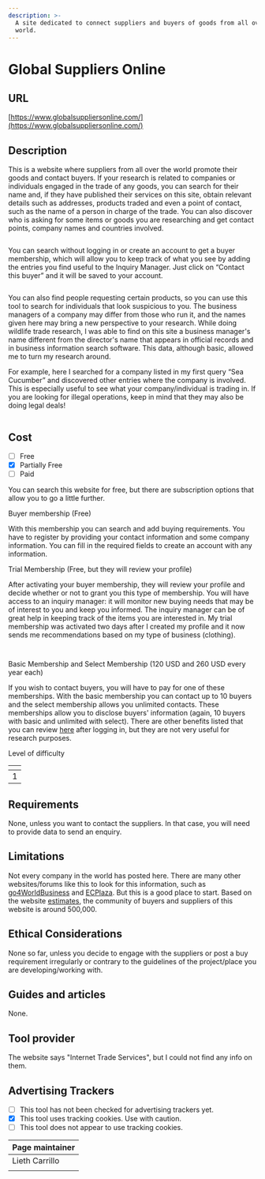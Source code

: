```yaml
---
description: >-
  A site dedicated to connect suppliers and buyers of goods from all over the
  world.
---
```


# Global Suppliers Online

## URL

[https://www.globalsuppliersonline.com/](https://www.globalsuppliersonline.com/)

## Description

This is a website where suppliers from all over the world promote their goods and contact buyers. If your research is related to companies or individuals engaged in the trade of any goods, you can search for their name and, if they have published their services on this site, obtain relevant details such as addresses, products traded and even a point of contact, such as the name of a person in charge of the trade. You can also discover who is asking for some items or goods you are researching and get contact points, company names and countries involved.

<figure><img src=".gitbook/assets/Screenshot 2024-12-20 at 6.52.37 PM.png" alt=""><figcaption></figcaption></figure>

You can search without logging in or create an account to get a buyer membership, which will allow you to keep track of what you see by adding the entries you find useful to the Inquiry Manager. Just click on “Contact this buyer” and it will be saved to your account.

<figure><img src=".gitbook/assets/Screenshot 2024-12-20 at 6.57.05 PM.png" alt=""><figcaption></figcaption></figure>

You can also find people requesting certain products, so you can use this tool to search for individuals that look suspicious to you. The business managers of a company may differ from those who run it, and the names given here may bring a new perspective to your research. While doing wildlife trade research, I was able to find on this site a business manager's name different from the director's name that appears in official records and in business information search software. This data, although basic, allowed me to turn my research around.

For example, here I searched for a company listed in my first query “Sea Cucumber” and discovered other entries where the company is involved. This is especially useful to see what your company/individual is trading in. If you are looking for illegal operations, keep in mind that they may also be doing legal deals!

<figure><img src=".gitbook/assets/Screenshot 2024-12-20 at 6.59.06 PM.png" alt=""><figcaption></figcaption></figure>

## Cost

* [ ] Free
* [x] Partially Free
* [ ] Paid

You can search this website for free, but there are subscription options that allow you to go a little further.

Buyer membership (Free)

With this membership you can search and add buying requirements. You have to register by providing your contact information and some company information. You can fill in the required fields to create an account with any information.&#x20;

Trial Membership (Free, but they will review your profile)

After activating your buyer membership, they will review your profile and decide whether or not to grant you this type of membership. You will have access to an inquiry manager: it will monitor new buying needs that may be of interest to you and keep you informed. The inquiry manager can be of great help in keeping track of the items you are interested in. My trial membership was activated two days after I created my profile and it now sends me recommendations based on my type of business (clothing).

<figure><img src=".gitbook/assets/Screenshot 2024-12-23 at 11.55.44 AM.png" alt=""><figcaption></figcaption></figure>

<figure><img src=".gitbook/assets/Screenshot 2024-12-23 at 11.57.50 AM.png" alt=""><figcaption></figcaption></figure>

Basic Membership and Select Membership (120 USD and 260 USD every year each)

If you wish to contact buyers, you will have to pay for one of these memberships. With the basic membership you can contact up to 10 buyers and the select membership allows you unlimited contacts. These memberships allow you to disclose buyers' information (again, 10 buyers with basic and unlimited with select). There are other benefits listed that you can review [here](https://www.globalbuyersonline.com/members/reg.asp) after logging in, but they are not very useful for research purposes.



Level of difficulty

<table><thead><tr><th data-type="rating" data-max="5"></th></tr></thead><tbody><tr><td>1</td></tr></tbody></table>

## Requirements

None, unless you want to contact the suppliers. In that case, you will need to provide data to send an enquiry.

## Limitations

Not every company in the world has posted here. There are many other websites/forums like this to look for this information, such as [go4WorldBusiness](https://www.go4worldbusiness.com/) and [ECPlaza](https://www.ecplaza.net/). But this is a good place to start. Based on the website [estimates](https://www.globalbuyersonline.com/members/joinnow/), the community of buyers and suppliers of this website is around 500,000.

## Ethical Considerations

None so far, unless you decide to engage with the suppliers or post a buy requirement irregularly or contrary to the guidelines of the project/place you are developing/working with.&#x20;

## Guides and articles

None.

## Tool provider

The website says "Internet Trade Services", but I could not find any info on them.

## Advertising Trackers

* [ ] This tool has not been checked for advertising trackers yet.
* [x] This tool uses tracking cookies. Use with caution.
* [ ] This tool does not appear to use tracking cookies.

| Page maintainer |
| --------------- |
| Lieth Carrillo  |
|                 |
